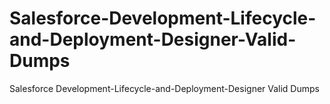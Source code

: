 # Salesforce-Development-Lifecycle-and-Deployment-Designer-Valid-Dumps
Salesforce Development-Lifecycle-and-Deployment-Designer Valid Dumps
